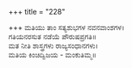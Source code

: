 +++
title = "228"

+++
ಮತಿಯು ತಾಂ ಸತ್ಯಶುಭಗಳ ನವನವಾಂಶಗಳ।  
ಗತಿಯನರಸುತ ನಡೆಯೆ ಪೌರುಷಪ್ರಗತಿ॥  
ಮತ ನೀತಿ ಶಾಸ್ತ್ರಗಳು ರಾಜ್ಯಸಂಧಾನಗಳು।  
ಮತಿಯ ಕಿಂಚಿದ್ವಿಜಯ - ಮಂಕುತಿಮ್ಮ॥  
